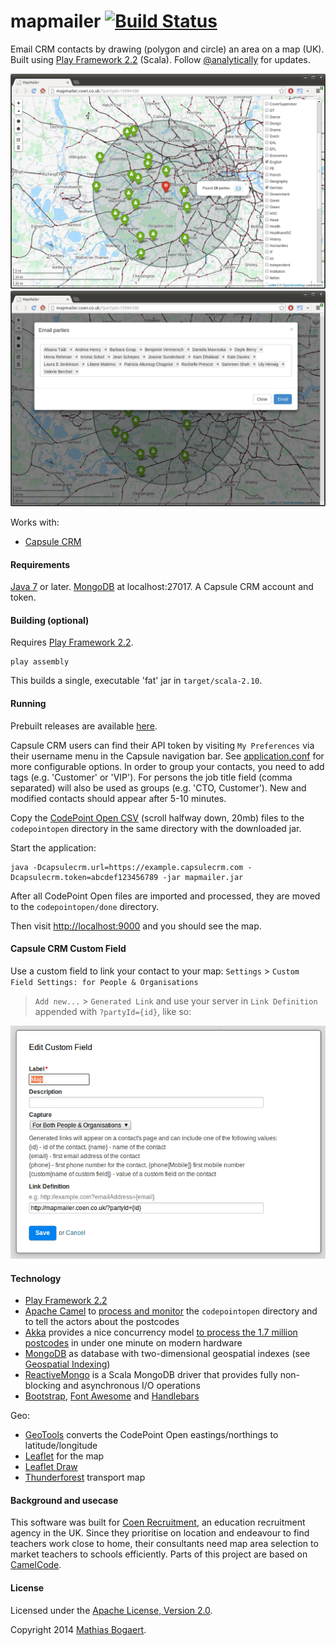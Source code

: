 mapmailer [![Build Status](https://travis-ci.org/analytically/mapmailer.png)](https://travis-ci.org/analytically/mapmailer)
=========

Email CRM contacts by drawing (polygon and circle) an area on a map (UK). Built using [Play Framework 2.2](http://www.playframework.org) (Scala).
Follow [@analytically](http://twitter.com/analytically) for updates.

![screenshot](screenshot.png)
![screenshot2](screenshot2.png)

Works with:
  - [Capsule CRM](http://www.capsulecrm.com/)

#### Requirements

[Java 7](http://java.com/en/download/index.jsp) or later. [MongoDB](http://www.mongodb.org) at localhost:27017. A Capsule CRM account and token.

#### Building (optional)

Requires [Play Framework 2.2](http://www.playframework.com/).

```
play assembly
```

This builds a single, executable 'fat' jar in `target/scala-2.10`.

#### Running

Prebuilt releases are available [here](https://github.com/analytically/mapmailer/releases).

Capsule CRM users can find their API token by visiting `My Preferences` via their username menu in the Capsule navigation bar.
See [application.conf](conf/application.conf) for more configurable options. In order to group your contacts, you need to add tags
(e.g. 'Customer' or 'VIP'). For persons the job title field (comma separated) will also be used as groups (e.g. 'CTO, Customer').
New and modified contacts should appear after 5-10 minutes.

Copy the [CodePoint Open CSV](https://www.ordnancesurvey.co.uk/opendatadownload/products.html) (scroll halfway down, 20mb)
files to the `codepointopen` directory in the same directory with the downloaded jar.

Start the application:

```
java -Dcapsulecrm.url=https://example.capsulecrm.com -Dcapsulecrm.token=abcdef123456789 -jar mapmailer.jar
```

After all CodePoint Open files are imported and processed, they are moved to the `codepointopen/done` directory.

Then visit [http://localhost:9000](http://localhost:9000) and you should see the map.

#### Capsule CRM Custom Field

Use a custom field to link your contact to your map: `Settings` > `Custom Field Settings: for People & Organisations`
> `Add new...` > `Generated Link` and use your server in `Link Definition` appended with `?partyId={id}`, like so:

![customfield](customfield.png)

#### Technology

* [Play Framework 2.2](http://www.playframework.org)
* [Apache Camel](http://camel.apache.org) to [process and monitor](https://github.com/analytically/mapmailer/blob/master/app/Global.scala#L34) the `codepointopen` directory and to tell the actors about the postcodes
* [Akka](http://akka.io) provides a nice concurrency model [to process the 1.7 million postcodes](https://github.com/analytically/mapmailer/blob/master/app/actors/actors.scala#L41) in under one minute on modern hardware
* [MongoDB](http://www.mongodb.org) as database with two-dimensional geospatial indexes (see [Geospatial Indexing](http://www.mongodb.org/display/DOCS/Geospatial+Indexing))
* [ReactiveMongo](http://reactivemongo.org/) is a Scala MongoDB driver that provides fully non-blocking and asynchronous I/O operations
* [Bootstrap](http://getbootstrap.com/), [Font Awesome](http://fortawesome.github.com/Font-Awesome/) and [Handlebars](http://handlebarsjs.com/)

Geo:

* [GeoTools](http://www.geotools.org) converts the CodePoint Open eastings/northings to latitude/longitude
* [Leaflet](http://leafletjs.com/) for the map
* [Leaflet Draw](https://github.com/Leaflet/Leaflet.draw)
* [Thunderforest](http://www.thunderforest.com/) transport map

#### Background and usecase

This software was built for [Coen Recruitment](http://www.coen.co.uk/), an education recruitment agency in the UK. Since
they prioritise on location and endeavour to find teachers work close to home, their consultants need map area selection
to market teachers to schools efficiently. Parts of this project are based on [CamelCode](https://github.com/analytically/camelcode).

#### License

Licensed under the [Apache License, Version 2.0](http://www.apache.org/licenses/LICENSE-2.0).

Copyright 2014 [Mathias Bogaert](mailto:mathias.bogaert@gmail.com).